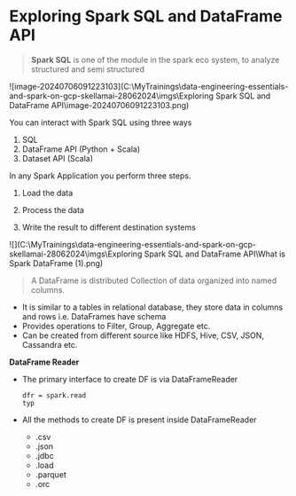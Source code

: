 # Exploring Spark SQL and DataFrame API

> **Spark SQL** is one of the module in the spark eco system, to analyze structured and semi structured

![image-20240706091223103](C:\MyTrainings\data-engineering-essentials-and-spark-on-gcp-skellamai-28062024\imgs\Exploring Spark SQL and DataFrame API\image-20240706091223103.png)

You can interact with Spark SQL using three ways

1. SQL
2. DataFrame API (Python + Scala)
3. Dataset API (Scala)

In any Spark Application you perform three steps.

1. Load the data 

2. Process the data

3. Write the result to different destination systems

   

![](C:\MyTrainings\data-engineering-essentials-and-spark-on-gcp-skellamai-28062024\imgs\Exploring Spark SQL and DataFrame API\What is Spark DataFrame (1).png)

> A DataFrame is distributed Collection of data organized into named columns.

* It is similar to a tables in relational database, they store data in columns and rows i.e. DataFrames have schema
* Provides operations to Filter, Group, Aggregate etc.
* Can be created from different source like HDFS, Hive, CSV, JSON, Cassandra etc.

**DataFrame Reader**

* The primary interface to create DF is via DataFrameReader

  ```
  dfr = spark.read
  typ
  ```

  

* All the methods to create DF is present inside DataFrameReader

  * .csv
  * .json
  * .jdbc
  * .load
  * .parquet
  * .orc
